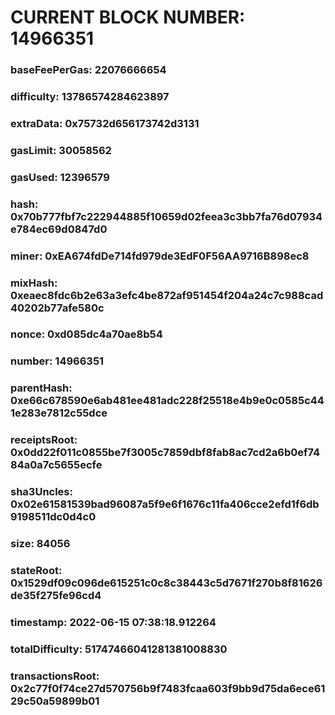 # CURRENT BLOCK NUMBER: 14966351

### baseFeePerGas: 22076666654
### difficulty: 13786574284623897
### extraData: 0x75732d656173742d3131
### gasLimit: 30058562
### gasUsed: 12396579
### hash: 0x70b777fbf7c222944885f10659d02feea3c3bb7fa76d07934e784ec69d0847d0
### miner: 0xEA674fdDe714fd979de3EdF0F56AA9716B898ec8
### mixHash: 0xeaec8fdc6b2e63a3efc4be872af951454f204a24c7c988cad40202b77afe580c
### nonce: 0xd085dc4a70ae8b54
### number: 14966351
### parentHash: 0xe66c678590e6ab481ee481adc228f25518e4b9e0c0585c441e283e7812c55dce
### receiptsRoot: 0x0dd22f011c0855be7f3005c7859dbf8fab8ac7cd2a6b0ef7484a0a7c5655ecfe
### sha3Uncles: 0x02e61581539bad96087a5f9e6f1676c11fa406cce2efd1f6db9198511dc0d4c0
### size: 84056
### stateRoot: 0x1529df09c096de615251c0c8c38443c5d7671f270b8f81626de35f275fe96cd4
### timestamp: 2022-06-15 07:38:18.912264
### totalDifficulty: 51747466041281381008830
### transactionsRoot: 0x2c77f0f74ce27d570756b9f7483fcaa603f9bb9d75da6ece6129c50a59899b01
